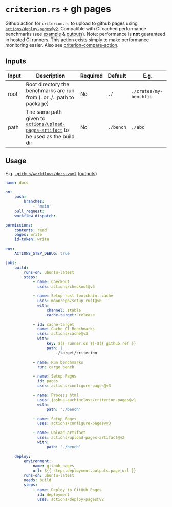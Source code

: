 # `criterion.rs` + gh pages

Github action for `criterion.rs` to upload to github pages using [`actions/deploy-pages@v2`]. Compatible with CI cached performance benchmarks (see [example] & [outputs]). Note: performance is **not** guaranteed in hosted CI runners. This action exists simply to make performance monitoring easier. Also see [criterion-compare-action].

## Inputs

| Input | Description                                                                          | Required | Default   | E.g.                   |
| ----- | ------------------------------------------------------------------------------------ | -------- | --------- | ---------------------- |
| root  | Root directory the benchmarks are run from (. or ./.. path to package)               | No       | `./`      | `./crates/my-benchlib` |
| path  | The same path given to [`actions/upload-pages-artifact`] to be used as the build dir | No       | `./bench` | `./abc`                |

## Usage

E.g. [`.github/workflows/docs.yaml`](https://github.com/joshua-auchincloss/hashsets-perf/blob/main/.github/workflows/docs.yaml) ([outputs])

```yaml
name: docs

on:
    push:
        branches:
            - 'main'
    pull_request:
    workflow_dispatch:

permissions:
    contents: read
    pages: write
    id-token: write

env:
    ACTIONS_STEP_DEBUG: true

jobs:
    build:
        runs-on: ubuntu-latest
        steps:
            - name: Checkout
              uses: actions/checkout@v3

            - name: Setup rust toolchain, cache
              uses: moonrepo/setup-rust@v0
              with:
                  channel: stable
                  cache-target: release

            - id: cache-target
              name: Cache CI Benchmarks
              uses: actions/cache@v3
              with:
                  key: ${{ runner.os }}-${{ github.ref }}
                  path: |
                      ./target/criterion

            - name: Run benchmarks
              run: cargo bench

            - name: Setup Pages
              id: pages
              uses: actions/configure-pages@v3

            - name: Process html
              uses: joshua-auchincloss/criterion-pages@v1
              with:
                  path: './bench'

            - name: Setup Pages
              uses: actions/configure-pages@v3

            - name: Upload artifact
              uses: actions/upload-pages-artifact@v2
              with:
                  path: './bench'

    deploy:
        environment:
            name: github-pages
            url: ${{ steps.deployment.outputs.page_url }}
        runs-on: ubuntu-latest
        needs: build
        steps:
            - name: Deploy to GitHub Pages
              id: deployment
              uses: actions/deploy-pages@v2
```

[`actions/deploy-pages@v2`]: https://github.com/actions/deploy-pages/tree/v2/
[example]: https://github.com/joshua-auchincloss/hashsets-perf
[outputs]: https://joshua-auchincloss.github.io/hashsets-perf
[criterion-compare-action]: https://github.com/boa-dev/criterion-compare-action
[`actions/upload-pages-artifact`]: https://github.com/actions/upload-pages-artifact/
